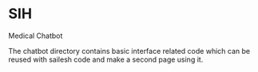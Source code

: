 # SIH
Medical Chatbot
 
The chatbot directory contains basic interface related code which can be reused with sailesh code and make a second page using it.

